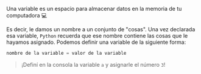 Una variable es un espacio para almacenar datos en la memoria de tu computadora  :computer: 

Es decir, le damos un nombre a un conjunto de "cosas". Una vez declarada esa variable, `Python` recuerda que ese nombre contiene las cosas que le hayamos asignado. 
Podemos definir una variable de la siguiente forma: 

``` python
nombre de la variable = valor de la variable
```

> ¡Definí en la consola la variable `a` y asignarle el número `3`!
